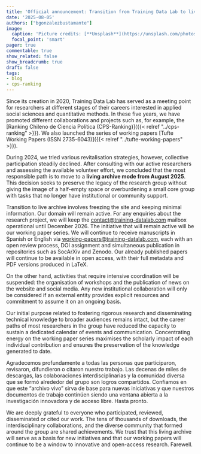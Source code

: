 ```yaml
---
title: 'Official announcement: Transition from Training Data Lab to live archive'
date: '2025-08-05'
authors: ["bgonzalezbustamante"]
image:
  caption: 'Picture credits: [**Unsplash**](https://unsplash.com/photos/brown-pathway-between-white-organizers-9i4DHlC80AQ)'
  focal_point: 'smart'
pager: true
commentable: true
show_related: false
show_breadcrumb: true
draft: false
tags:
- blog
- cps-ranking
---
```


Since its creation in 2020, Training Data Lab has served as a meeting point for researchers at different stages of their careers interested in applied social sciences and quantitative methods. In these five years, we have promoted different collaborations and projects such as, for example, the [Ranking Chileno de Ciencia Política (CPS-Ranking)]({{< relref "../cps-ranking" >}}). We also launched the series of working papers [Tufte Working Papers (ISSN 2735-6043)]({{< relref "../tufte-working-papers" >}}).

<!--more-->

During 2024, we tried various revitalisation strategies, however, collective participation steadily declined. After consulting with our active researchers and assessing the available volunteer effort, we concluded that the most responsible path is to move to a **living archive mode from August 2025**. This decision seeks to preserve the legacy of the research group without giving the image of a half-empty space or overburdening a small core group with tasks that no longer have institutional or community support.

Transition to live archive involves freezing the site and keeping minimal information. Our domain will remain active. For any enquiries about the research project, we will keep the contact@training-datalab.com mailbox operational until December 2026.
The initiative that will remain active will be our working paper series. We will continue to receive manuscripts in Spanish or English via working-papers@training-datalab.com, each with an open review process, DOI assignment and simultaneous publication in repositories such as SocArXiv and Zenodo. Our already published papers will continue to be available in open access, with their full metadata and PDF versions produced in LaTeX.

On the other hand, activities that require intensive coordination will be suspended: the organisation of workshops and the publication of news on the website and social media. Any new institutional collaboration will only be considered if an external entity provides explicit resources and commitment to assume it on an ongoing basis.

Our initial purpose related to fostering rigorous research and disseminating technical knowledge to broader audiences remains intact, but the career paths of most researchers in the group have reduced the capacity to sustain a dedicated calendar of events and communication. Concentrating energy on the working paper series maximises the scholarly impact of each individual contribution and ensures the preservation of the knowledge generated to date.

Agradecemos profundamente a todas las personas que participaron, revisaron, difundieron o citaron nuestro trabajo. Las decenas de miles de descargas, las colaboraciones interdisciplinarias y la comunidad diversa que se formó alrededor del grupo son logros compartidos. Confiamos en que este “archivo vivo” sirva de base para nuevas iniciativas y que nuestros documentos de trabajo continúen siendo una ventana abierta a la investigación innovadora y de acceso libre. Hasta pronto.

We are deeply grateful to everyone who participated, reviewed, disseminated or cited our work. The tens of thousands of downloads, the interdisciplinary collaborations, and the diverse community that formed around the group are shared achievements. We trust that this living archive will serve as a basis for new initiatives and that our working papers will continue to be a window to innovative and open-access research. Farewell.